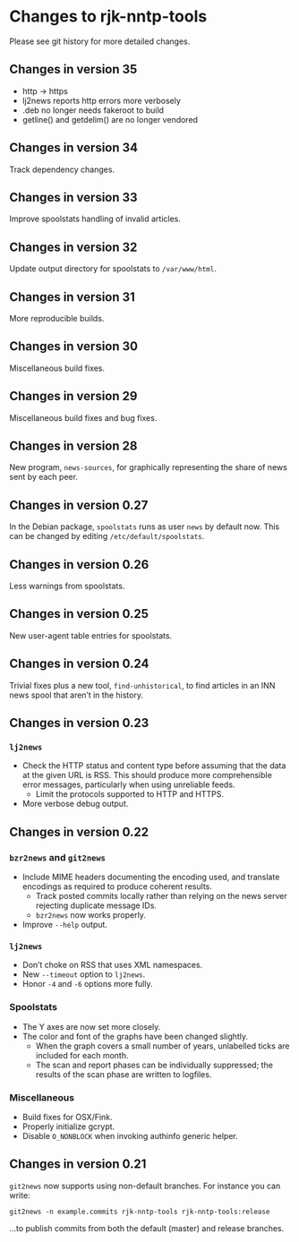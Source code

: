 # Changes to rjk-nntp-tools

Please see git history for more detailed changes.

## Changes in version 35

* http → https
* lj2news reports http errors more verbosely
* .deb no longer needs fakeroot to build
* getline() and getdelim() are no longer vendored

## Changes in version 34

Track dependency changes.

## Changes in version 33

Improve spoolstats handling of invalid articles.

## Changes in version 32

Update output directory for spoolstats to `/var/www/html`.

## Changes in version 31

More reproducible builds.

## Changes in version 30

Miscellaneous build fixes.

## Changes in version 29

Miscellaneous build fixes and bug fixes.

## Changes in version 28

New program, `news-sources`, for graphically
representing the share of news sent by each peer.

## Changes in version 0.27

In the Debian package, `spoolstats` runs as
user `news` by default now.  This can be changed by
editing `/etc/default/spoolstats`.

## Changes in version 0.26

Less warnings from spoolstats.

## Changes in version 0.25

New user-agent table entries for spoolstats.

## Changes in version 0.24

Trivial fixes plus a new tool,
`find-unhistorical`, to find articles in an INN news
spool that aren’t in the history.

## Changes in version 0.23

### `lj2news`

* Check the HTTP status and content type before assuming
  that the data at the given URL is RSS.  This should produce
  more comprehensible error messages, particularly when using
  unreliable feeds.
  * Limit the protocols supported to HTTP and HTTPS.
* More verbose debug output.

## Changes in version 0.22

### `bzr2news` and `git2news`

* Include MIME headers documenting the encoding used, and
  translate encodings as required to produce coherent
  results.
  * Track posted commits locally rather than relying on the
  news server rejecting duplicate message IDs.
  * `bzr2news` now works properly.
* Improve `--help` output.

### `lj2news`

* Don’t choke on RSS that uses XML namespaces.
* New `--timeout` option to `lj2news`.
* Honor `-4` and `-6` options more
  fully.
  
### Spoolstats

* The Y axes are now set more closely.
* The color and font of the graphs have been changed
  slightly.
  * When the graph covers a small number of years, unlabelled
  ticks are included for each month.
  * The scan and report phases can be individually suppressed;
  the results of the scan phase are written to logfiles.
  
### Miscellaneous

* Build fixes for OSX/Fink.
* Properly initialize gcrypt.
* Disable `O_NONBLOCK` when invoking authinfo
  generic helper.

## Changes in version 0.21

`git2news` now supports using non-default
branches.  For instance you can write:
```
git2news -n example.commits rjk-nntp-tools rjk-nntp-tools:release
```

…to publish commits from both the default (master) and
release branches.
